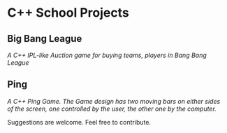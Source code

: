 # C++ School Projects

## Big Bang League
*A C++ IPL-like Auction game for buying teams, players in Bang Bang League*

## Ping
*A C++ Ping Game. The Game design has two moving bars on either sides of the screen, one controlled by the user, the other one by the computer.*

Suggestions are welcome. Feel free to contribute.